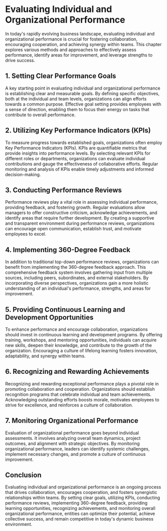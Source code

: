 Evaluating Individual and Organizational Performance
===============================================================

In today's rapidly evolving business landscape, evaluating individual and organizational performance is crucial for fostering collaboration, encouraging cooperation, and achieving synergy within teams. This chapter explores various methods and approaches to effectively assess performance, identify areas for improvement, and leverage strengths to drive success.

1\. Setting Clear Performance Goals
----------------------------------

A key starting point in evaluating individual and organizational performance is establishing clear and measurable goals. By defining specific objectives, both at the individual and team levels, organizations can align efforts towards a common purpose. Effective goal setting provides employees with a sense of direction, enabling them to focus their energy on tasks that contribute to overall performance.

2\. Utilizing Key Performance Indicators (KPIs)
----------------------------------------------

To measure progress towards established goals, organizations often employ Key Performance Indicators (KPIs). KPIs are quantifiable metrics that provide insights into performance levels. By selecting relevant KPIs for different roles or departments, organizations can evaluate individual contributions and gauge the effectiveness of collaborative efforts. Regular monitoring and analysis of KPIs enable timely adjustments and informed decision-making.

3\. Conducting Performance Reviews
---------------------------------

Performance reviews play a vital role in assessing individual performance, providing feedback, and fostering growth. Regular evaluations allow managers to offer constructive criticism, acknowledge achievements, and identify areas that require further development. By creating a supportive and transparent environment during performance reviews, organizations can encourage open communication, establish trust, and motivate employees to excel.

4\. Implementing 360-Degree Feedback
-----------------------------------

In addition to traditional top-down performance reviews, organizations can benefit from implementing the 360-degree feedback approach. This comprehensive feedback system involves gathering input from multiple sources, including peers, subordinates, and external stakeholders. By incorporating diverse perspectives, organizations gain a more holistic understanding of an individual's performance, strengths, and areas for improvement.

5\. Providing Continuous Learning and Development Opportunities
--------------------------------------------------------------

To enhance performance and encourage collaboration, organizations should invest in continuous learning and development programs. By offering training, workshops, and mentoring opportunities, individuals can acquire new skills, deepen their knowledge, and contribute to the growth of the organization. Encouraging a culture of lifelong learning fosters innovation, adaptability, and synergy within teams.

6\. Recognizing and Rewarding Achievements
-----------------------------------------

Recognizing and rewarding exceptional performance plays a pivotal role in promoting collaboration and cooperation. Organizations should establish recognition programs that celebrate individual and team achievements. Acknowledging outstanding efforts boosts morale, motivates employees to strive for excellence, and reinforces a culture of collaboration.

7\. Monitoring Organizational Performance
----------------------------------------

Evaluation of organizational performance goes beyond individual assessments. It involves analyzing overall team dynamics, project outcomes, and alignment with strategic objectives. By monitoring organizational performance, leaders can identify systemic challenges, implement necessary changes, and promote a culture of continuous improvement.

Conclusion
----------

Evaluating individual and organizational performance is an ongoing process that drives collaboration, encourages cooperation, and fosters synergistic relationships within teams. By setting clear goals, utilizing KPIs, conducting performance reviews, implementing 360-degree feedback, providing learning opportunities, recognizing achievements, and monitoring overall organizational performance, entities can optimize their potential, achieve collective success, and remain competitive in today's dynamic business environment.
